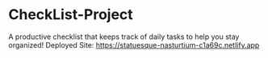 # CheckList-Project
A productive checklist that keeps track of daily tasks to help you stay organized! 
Deployed Site: https://statuesque-nasturtium-c1a69c.netlify.app

